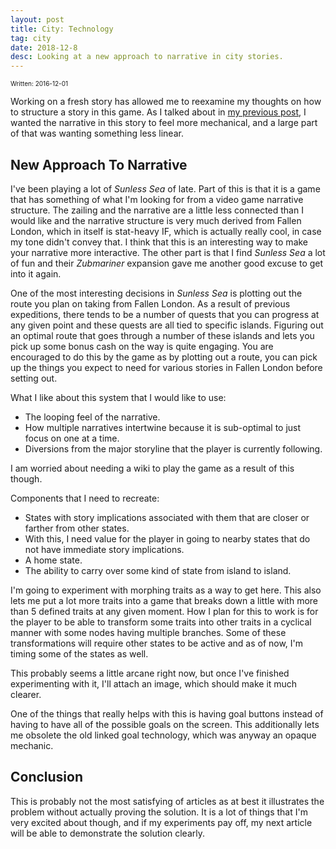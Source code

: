 ```yaml
---
layout: post
title: City: Technology
tag: city
date: 2018-12-8
desc: Looking at a new approach to narrative in city stories.
---
```


<p style="font-size:10px">Written: 2016-12-01


Working on a fresh story has allowed me to reexamine my thoughts on how to structure a story in this game. As I talked about in [my previous post](http://www.whynotgames.in/blog/city/secondStory), I wanted the narrative in this story to feel more mechanical, and a large part of that was wanting something less linear.

## New Approach To Narrative

I've been playing a lot of *Sunless Sea* of late. Part of this is that it is a game that has something of what I'm looking for from a video game narrative structure. The zailing and the narrative are a little less connected than I would like and the narrative structure is very much derived from Fallen London, which in itself is stat-heavy IF, which is actually really cool, in case my tone didn't convey that. I think that this is an interesting way to make your narrative more interactive. The other part is that I find *Sunless Sea* a lot of fun and their *Zubmariner* expansion gave me another good excuse to get into it again.


One of the most interesting decisions in *Sunless Sea* is plotting out the route you plan on taking from Fallen London. As a result of previous expeditions, there tends to be a number of quests that you can progress at any given point and these quests are all tied to specific islands. Figuring out an optimal route that goes through a number of these islands and lets you pick up some bonus cash on the way is quite engaging. You are encouraged to do this by the game as by plotting out a route, you can pick up the things you expect to need for various stories in Fallen London before setting out.


What I like about this system that I would like to use:
- The looping feel of the narrative.
- How multiple narratives intertwine because it is sub-optimal to just focus on one at a time.
- Diversions from the major storyline that the player is currently following.
  



I am worried about needing a wiki to play the game as a result of this though.


Components that I need to recreate:
- States with story implications associated with them that are closer or farther from other states.
- With this, I need value for the player in going to nearby states that do not have immediate story implications.
- A home state.
- The ability to carry over some kind of state from island to island.
  



I'm going to experiment with morphing traits as a way to get here. This also lets me put a lot more traits into a game that breaks down a little with more than 5 defined traits at any given moment. How I plan for this to work is for the player to be able to transform some traits into other traits in a cyclical manner with some nodes having multiple branches. Some of these transformations will require other states to be active and as of now, I'm timing some of the states as well.


This probably seems a little arcane right now, but once I've finished experimenting with it, I'll attach an image, which should make it much clearer.


One of the things that really helps with this is having goal buttons instead of having to have all of the possible goals on the screen. This additionally lets me obsolete the old linked goal technology, which was anyway an opaque mechanic.

## Conclusion

This is probably not the most satisfying of articles as at best it illustrates the problem without actually proving the solution. It is a lot of things that I'm very excited about though, and if my experiments pay off, my next article will be able to demonstrate the solution clearly.


